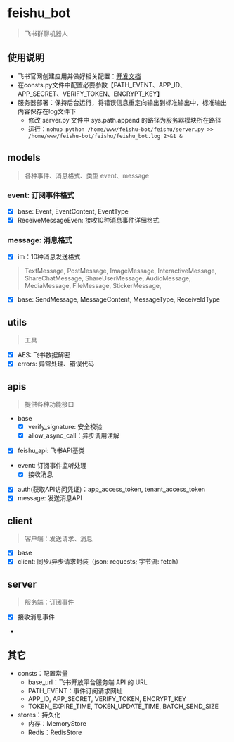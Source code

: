 # feishu_bot

> 飞书群聊机器人

## 使用说明
- 飞书官网创建应用并做好相关配置：[开发文档](https://open.feishu.cn/document/home/index) 
- 在consts.py文件中配置必要参数【PATH_EVENT、APP_ID、APP_SECRET、VERIFY_TOKEN、ENCRYPT_KEY】
- 服务器部署：保持后台运行，将错误信息重定向输出到标准输出中，标准输出内容保存在log文件下
  - 修改 server.py 文件中 sys.path.append 的路径为服务器模块所在路径
  - 运行：`nohup python /home/www/feishu-bot/feishu/server.py >> /home/www/feishu-bot/feishu/feishu_bot.log 2>&1 &`

## models

> 各种事件、消息格式、类型
> event、message

### event: 订阅事件格式

- [x] base: Event, EventContent, EventType
- [x] ReceiveMessageEven: 接收10种消息事件详细格式

### message: 消息格式

- [x] im：10种消息发送格式

> TextMessage, PostMessage, ImageMessage, InteractiveMessage, ShareChatMessage,
> ShareUserMessage, AudioMessage, MediaMessage, FileMessage, StickerMessage,

- [x] base: SendMessage, MessageContent, MessageType, ReceiveIdType

## utils

> 工具

- [x] AES: 飞书数据解密
- [x] errors: 异常处理、错误代码

## apis

> 提供各种功能接口

- base
    - [x] verify_signature: 安全校验
    - [x] allow_async_call：异步调用注解
- [x] feishu_api: 飞书API基类
- event: 订阅事件监听处理
    - [x] 接收消息
- [x] auth(获取API访问凭证)：app_access_token, tenant_access_token
- [x] message: 发送消息API

## client

> 客户端：发送请求、消息

- [x] base
- [x] client: 同步/异步请求封装（json: requests; 字节流: fetch）

## server

> 服务端：订阅事件

- [x] 接收消息事件
-

## 其它

- consts：配置常量
    - base_url：飞书开放平台服务端 API 的 URL
    - PATH_EVENT：事件订阅请求网址
    - APP_ID, APP_SECRET, VERIFY_TOKEN, ENCRYPT_KEY
    - TOKEN_EXPIRE_TIME, TOKEN_UPDATE_TIME, BATCH_SEND_SIZE
- stores：持久化
    - 内存：MemoryStore
    - Redis：RedisStore



